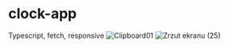# clock-app
Typescript, fetch, responsive
![Clipboard01](https://user-images.githubusercontent.com/61388692/159788134-a4e27f16-57a1-4de0-a483-b3eab7c6f25c.png)
![Zrzut ekranu (25)](https://user-images.githubusercontent.com/61388692/159788159-e684dc9b-1e4b-48a9-8da3-bbad6803fb75.png)
